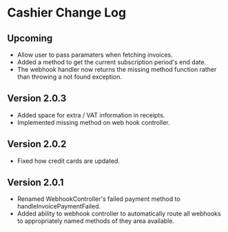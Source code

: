 # Cashier Change Log

## Upcoming

- Allow user to pass paramaters when fetching invoices.
- Added a method to get the current subscription period's end date.
- The webhook handler now returns the missing method function rather than throwing a not found exception.

## Version 2.0.3

- Added space for extra / VAT information in receipts.
- Implemented missing method on web hook controller.

## Version 2.0.2

- Fixed how credit cards are updated.

## Version 2.0.1

- Renamed WebhookController's failed payment method to handleInvoicePaymentFailed.
- Added ability to webhook controller to automatically route all webhooks to appropriately named methods of they area available.

